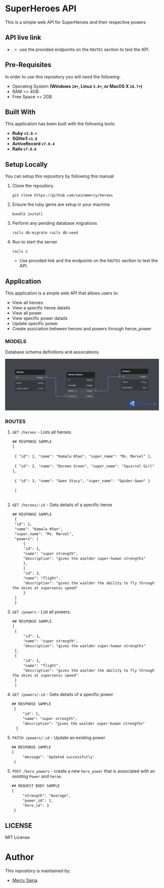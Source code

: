# SuperHeroes API

This is a simple web API for SuperHeroes and their respective powers 

## API live link

- []()

    - use the provided endpoints on the `ROUTES` section to test the API.

## Pre-Requisites
In order to use this repository you will need the following:

- Operating System **(Windows `10+`, Linux `3.8+`, or MacOS X `10.7+`)**
- RAM >= 4GB
- Free Space >= 2GB

## Built With
This application has been built with the following tools:

- **Ruby `v3.0.+`**
- **SQlite3 `v1.6`**
- **ActiveRecord `v7.0.4`**
- **Rails `v7.0.6`**

## Setup Locally
You can setup this repository by following this manual

1. Clone the repository
    ```{shell}
   git clone https://github.com/sainamercy/heroes
   ```
2. Ensure the ruby gems are setup in your machine
    ```{shell}
   bundle install
   ```
3. Perform any pending database migrations
   ```{shell}
   rails db:migrate rails db:seed
   ```
4. Run to start the server
    ```{shell}
    rails s
    ```
    - Use provided link and the endpoints on the `ROUTES` section to test the API.
   
## Application

This application is a simple web API that allows users to:

- View all heroes
- View a specific heroe datails
- View all power
- View specific power datails
- Update specific power
- Create assiciation between heroes and powers through heroe_power

### MODELS

Database schema definitions and associations.

![pizzas-ERD](./screens/heroes.png)



### ROUTES

1. `GET /heroes` - Lists all heroes.
   
   ```{json}
   ## RESPONSE SAMPLE
   [  

    { "id": 1, "name": "Kamala Khan", "super_name": "Ms. Marvel" },  

    { "id": 2, "name": "Doreen Green", "super_name": "Squirrel Girl" },  

    { "id": 3, "name": "Gwen Stacy", "super_name": "Spider-Gwen" }

    ]
 
   ```
2. `GET /heroes/:id` - Gets details of a specific heroe

   ```{json}
   ## RESPONSE SAMPLE
    {
    "id": 1,
    "name": "Kamala Khan",
    "super_name": "Ms. Marvel",
    "powers": [
        {
        "id": 1,
        "name": "super strength",
        "description": "gives the wielder super-human strengths"
        },
        {
        "id": 2,
        "name": "flight",
        "description": "gives the wielder the ability to fly through the skies at supersonic speed"
        }
    ]
    }
   
3. `GET /powers` - List all powers.

   ```{json}
   ## RESPONSE SAMPLE
   [
    {
        "id": 1,
        "name": "super strength",
        "description": "gives the wielder super-human strengths"
    },
    {
        "id": 1,
        "name": "flight",
        "description": "gives the wielder the ability to fly through the skies at supersonic speed"
    }
    ]
   ```
4. `GET /powers/:id` - Gets details of a specific power

```{json}
   ## RESPONSE SAMPLE
    {
        "id": 1,
        "name": "super strength",
        "description": "gives the wielder super-human strengths"
     }
   ```

5. `PATCH /powers/:id` - Update an existing power

```{json}
   ## RESPONSE SAMPLE
   {
        "message": 'Updated successfully'
    }
   ```
5. `POST /hero_powers` - create a new `hero_power` that is associated with an
existing `Power` and `heroe`.

```{json}
   ## REQUEST BODY SAMPLE
   {
        "strength": "Average",
        "power_id": 1,
        "hero_id": 3
    }
   ```


## LICENSE
MIT License

# Author
This repository is maintained by:

- [Mercy Saina](https://github.com/sainamercy)